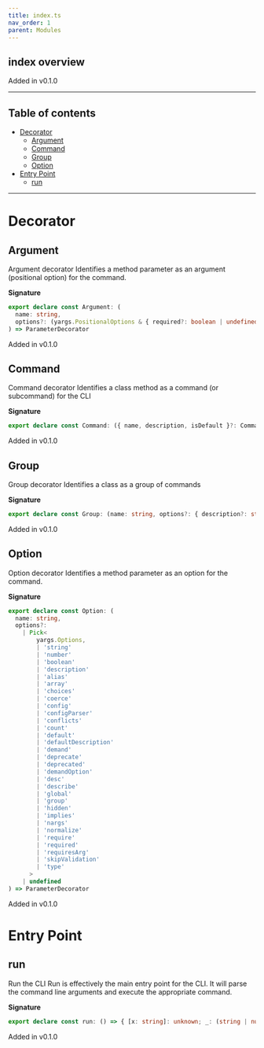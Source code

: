 ```yaml
---
title: index.ts
nav_order: 1
parent: Modules
---
```


## index overview

Added in v0.1.0

---

<h2 class="text-delta">Table of contents</h2>

- [Decorator](#decorator)
  - [Argument](#argument)
  - [Command](#command)
  - [Group](#group)
  - [Option](#option)
- [Entry Point](#entry-point)
  - [run](#run)

---

# Decorator

## Argument

Argument decorator
Identifies a method parameter as an argument (positional option) for the command.

**Signature**

```ts
export declare const Argument: (
  name: string,
  options?: (yargs.PositionalOptions & { required?: boolean | undefined }) | undefined
) => ParameterDecorator
```

Added in v0.1.0

## Command

Command decorator
Identifies a class method as a command (or subcommand) for the CLI

**Signature**

```ts
export declare const Command: ({ name, description, isDefault }?: CommandDecoratorParams) => MethodDecorator
```

Added in v0.1.0

## Group

Group decorator
Identifies a class as a group of commands

**Signature**

```ts
export declare const Group: (name: string, options?: { description?: string | undefined } | undefined) => ClassDecorator
```

Added in v0.1.0

## Option

Option decorator
Identifies a method parameter as an option for the command.

**Signature**

```ts
export declare const Option: (
  name: string,
  options?:
    | Pick<
        yargs.Options,
        | 'string'
        | 'number'
        | 'boolean'
        | 'description'
        | 'alias'
        | 'array'
        | 'choices'
        | 'coerce'
        | 'config'
        | 'configParser'
        | 'conflicts'
        | 'count'
        | 'default'
        | 'defaultDescription'
        | 'demand'
        | 'deprecate'
        | 'deprecated'
        | 'demandOption'
        | 'desc'
        | 'describe'
        | 'global'
        | 'group'
        | 'hidden'
        | 'implies'
        | 'nargs'
        | 'normalize'
        | 'require'
        | 'required'
        | 'requiresArg'
        | 'skipValidation'
        | 'type'
      >
    | undefined
) => ParameterDecorator
```

Added in v0.1.0

# Entry Point

## run

Run the CLI
Run is effectively the main entry point for the CLI. It will parse the command line arguments and execute the appropriate command.

**Signature**

```ts
export declare const run: () => { [x: string]: unknown; _: (string | number)[]; $0: string }
```

Added in v0.1.0
